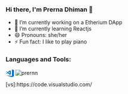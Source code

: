 ### Hi there, I'm Prerna Dhiman 👋



- 🔭 I’m currently working on a Etherium DApp
- 🌱 I’m currently learning Reactjs
- 😄 Pronouns: she/her
- ⚡ Fun fact: I like to play piano

### Languages and Tools:

<img align="left" alt="Visual Studio code" width="22px" src="https://github.com/Prernn/Prernn/blob/6aa28d73816a6d1b0a7946fe73eef7999b782f19/logos/visualStudioCode.png"/>
<p>&nbsp;<img align="center" src="https://github-readme-stats.vercel.app/api?username=prernn&show_icons=true&locale=en" alt="prernn" /></p>
[vs]:https://code.visualstudio.com/
